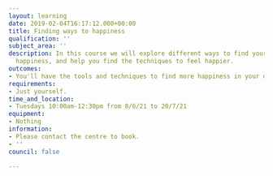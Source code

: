 ```yaml
---
layout: learning
date: 2019-02-04T16:17:12.000+00:00
title: Finding ways to happiness
qualification: ''
subject_area: ''
description: In this course we will explore different ways to find your version of
  happiness, and help you find the techniques to feel happier.
outcomes:
- You'll have the tools and techniques to find more happiness in your daily life.
requirements:
- Just yourself.
time_and_location:
- Tuesdays 10:00am-12:30pm from 8/6/21 to 20/7/21
equipment:
- Nothing
information:
- Please contact the centre to book.
- ''
council: false

---
```


